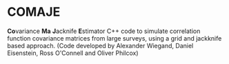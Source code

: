 # COMAJE
**Co**variance **Ma** **J**acknife **E**stimator
C++ code to simulate correlation function covariance matrices from large surveys, using a grid and jackknife based approach. (Code developed by Alexander Wiegand, Daniel Eisenstein, Ross O'Connell and Oliver Philcox)
